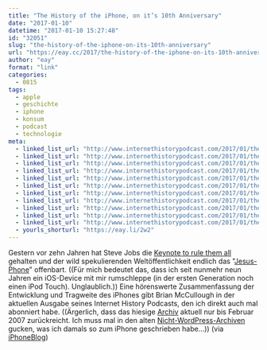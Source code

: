 ```yaml
---
title: "The History of the iPhone, on it’s 10th Anniversary"
date: "2017-01-10"
datetime: "2017-01-10 15:27:48"
id: "32051"
slug: "the-history-of-the-iphone-on-its-10th-anniversary"
url: "https://eay.cc/2017/the-history-of-the-iphone-on-its-10th-anniversary/"
author: "eay"
format: "link"
categories:
  - 0815
tags:
  - apple
  - geschichte
  - iphone
  - konsum
  - podcast
  - technologie
meta:
  - linked_list_url: "http://www.internethistorypodcast.com/2017/01/the-history-of-the-iphone/"
  - linked_list_url: "http://www.internethistorypodcast.com/2017/01/the-history-of-the-iphone/"
  - linked_list_url: "http://www.internethistorypodcast.com/2017/01/the-history-of-the-iphone/"
  - linked_list_url: "http://www.internethistorypodcast.com/2017/01/the-history-of-the-iphone/"
  - linked_list_url: "http://www.internethistorypodcast.com/2017/01/the-history-of-the-iphone/"
  - linked_list_url: "http://www.internethistorypodcast.com/2017/01/the-history-of-the-iphone/"
  - linked_list_url: "http://www.internethistorypodcast.com/2017/01/the-history-of-the-iphone/"
  - linked_list_url: "http://www.internethistorypodcast.com/2017/01/the-history-of-the-iphone/"
  - linked_list_url: "http://www.internethistorypodcast.com/2017/01/the-history-of-the-iphone/"
  - linked_list_url: "http://www.internethistorypodcast.com/2017/01/the-history-of-the-iphone/"
  - linked_list_url: "http://www.internethistorypodcast.com/2017/01/the-history-of-the-iphone/"
  - yourls_shorturl: "https://eay.li/2w2"
---
```


Gestern vor zehn Jahren hat Steve Jobs die [Keynote to rule them all](https://www.youtube.com/watch?v=t4OEsI0Sc_s) gehalten und der wild spekulierenden Weltöffentlichkeit endlich das "[Jesus-Phone](http://www.spiegel.de/spiegel/print/d-53621854.html)" offenbart. ((Für mich bedeutet das, dass ich seit nunmehr neun Jahren ein iOS-Device mit mir rumschleppe (in der ersten Generation noch einen iPod Touch). Unglaublich.)) Eine hörenswerte Zusammenfassung der Entwicklung und Tragweite des iPhones gibt Brian McCullough in der aktuellen Ausgabe seines Internet History Podcasts, den ich direkt auch mal abonniert habe. ((Ärgerlich, dass das hiesige [Archiv](https://eay.cc/archive/) aktuell nur bis Februar 2007 zurückreicht. Ich muss mal in den alten [Nicht-WordPress-Archiven](https://eay.cc/2015/blogsoftware/) gucken, was ich damals so zum iPhone geschrieben habe...)) (via [iPhoneBlog](https://www.iphoneblog.de/2017/01/09/zehn-jahre-iphone/))
